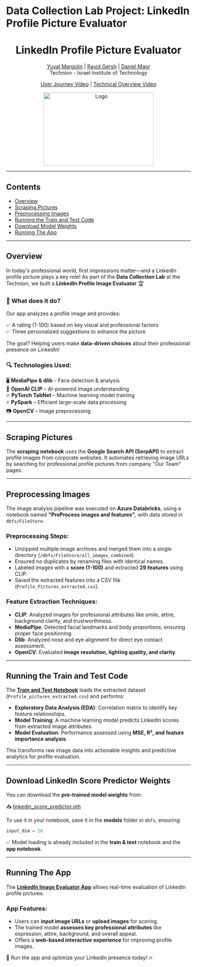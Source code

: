 # Data Collection Lab Project: LinkedIn Profile Picture Evaluator

<h1 align='center'>LinkedIn Profile Picture Evaluator</h1>

<p align='center'>
    <a href="https://github.com/yuvalmar16">Yuval Margolin</a> | 
    <a href="#">Ravid Gersh</a> | 
    <a href="https://github.com/danielmaor0808">Daniel Maor</a>
    <br/> 
    Technion - Israel Institute of Technology
</p>

<p align='center'>
    <a href="https://youtu.be/Wn_zD-uUX1E">User Journey Video</a> |
    <a href="https://www.youtube.com/watch?v=Trc2p41LRhM">Technical Overview Video</a>
</p>

<p align='center'>
  <img src="https://finlink.co.uk/wp-content/uploads/2023/11/LinkedIn-page.jpg" alt="Logo" width="300" height="200">
</p>

---

## Contents
- [Overview](#overview)
- [Scraping Pictures](#scraping-pictures)
- [Preprocessing Images](#preprocessing-images)
- [Running the Train and Test Code](#running-the-train-and-test-code)
- [Download Model Weights](#download-linkedin-score-predictor-weights)
- [Running The App](#running-the-app)

---

## Overview

In today's professional world, first impressions matter—and a LinkedIn profile picture plays a key role! As part of the **Data Collection Lab** at the Technion, we built a **LinkedIn Profile Image Evaluator** 🏆

### 🔹 What does it do?

Our app analyzes a profile image and provides:

✅ A rating (1-100) based on key visual and professional factors  
✅ Three personalized suggestions to enhance the picture  

The goal? Helping users make **data-driven choices** about their professional presence on LinkedIn!

### 🔍 Technologies Used:

🖥️ **MediaPipe & dlib** – Face detection & analysis  
🤖 **OpenAI CLIP** – AI-powered image understanding  
🔥 **PyTorch TabNet** – Machine learning model training  
⚡ **PySpark** – Efficient large-scale data processing  
📷 **OpenCV** – Image preprocessing  

---

## Scraping Pictures

The **scraping notebook** uses the **Google Search API (SerpAPI)** to extract profile images from corporate websites. It automates retrieving image URLs by searching for professional profile pictures from company "Our Team" pages.

---

## Preprocessing Images

The image analysis pipeline was executed on **Azure Databricks**, using a notebook named **"PreProcess images and features"**, with data stored in `dbfs/FileStore`. 

### **Preprocessing Steps:**
- Unzipped multiple image archives and merged them into a single directory (`/dbfs/FileStore/all_images_combined`).
- Ensured no duplicates by renaming files with identical names.
- Labeled images with a **score (1-100)** and extracted **29 features** using CLIP.
- Saved the extracted features into a CSV file (`Profile_Pictures_extracted.csv`).

### **Feature Extraction Techniques:**
- **CLIP**: Analyzed images for professional attributes like smile, attire, background clarity, and trustworthiness.
- **MediaPipe**: Detected facial landmarks and body proportions, ensuring proper face positioning.
- **Dlib**: Analyzed nose and eye alignment for direct eye contact assessment.
- **OpenCV**: Evaluated **image resolution, lighting quality, and clarity**.

---

## Running the Train and Test Code

The **[Train and Test Notebook](https://github.com/yuvalmar16/Data-Collection-Lab/blob/main/Train%20and%20test%20(1)%20(1).ipynb)** loads the extracted dataset (`Profile_pictures_extracted.csv`) and performs:

- **Exploratory Data Analysis (EDA)**: Correlation matrix to identify key feature relationships.
- **Model Training**: A machine learning model predicts LinkedIn scores from extracted image attributes.
- **Model Evaluation**: Performance assessed using **MSE, R², and feature importance analysis**.

This transforms raw image data into actionable insights and predictive analytics for profile evaluation.

---

## Download LinkedIn Score Predictor Weights

You can download the **pre-trained model weights** from:

📥 [linkedin_score_predictor.pth](https://github.com/yuvalmar16/Data-Collection-Lab/blob/main/linkedin_score_predictor.pth)

To use it in your notebook, save it in the **models** folder in `dbfs`, ensuring:
```python
input_dim = 28
```
✅ Model loading is already included in the **train & test** notebook and the **app notebook**.

---

## Running The App

The **[LinkedIn Image Evaluator App](https://github.com/yuvalmar16/Data-Collection-Lab/blob/main/Linkedin_image_evaluator_App.ipynb)** allows real-time evaluation of LinkedIn profile pictures. 

### **App Features:**
- Users can **input image URLs** or **upload images** for scoring.
- The trained model **assesses key professional attributes** like expression, attire, background, and overall appeal.
- Offers a **web-based interactive experience** for improving profile images.

🚀 Run the app and optimize your LinkedIn presence today! 🔥
